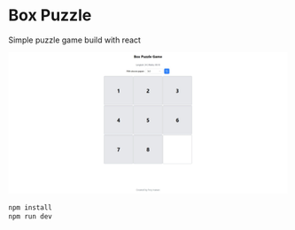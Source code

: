 # Box Puzzle

Simple puzzle game build with react

![Screenshot](/screenshots/Screenshot_1.jpeg)

```
npm install
npm run dev
```
